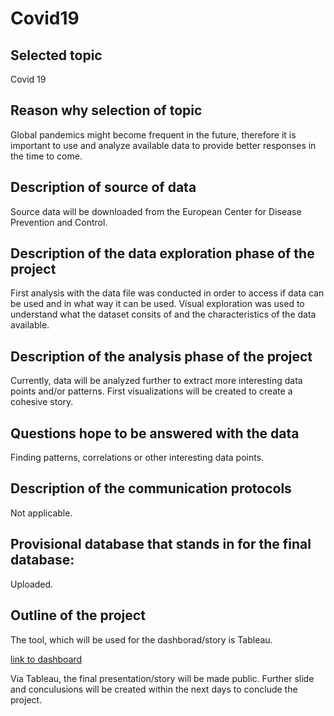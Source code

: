 # Covid19

## Selected topic
Covid 19 

## Reason why selection of topic
Global pandemics might become frequent in the future, therefore it is important to use and analyze available data to provide better responses in the time to come. 

## Description of source of data
Source data will be downloaded from the European Center for Disease Prevention and Control. 

## Description of the data exploration phase of the project
First analysis with the data file was conducted in order to access if data can be used and in what way it can be used. Visual exploration was used to understand what the dataset consits of and the characteristics of the data available. 

## Description of the analysis phase of the project
Currently, data will be analyzed further to extract more interesting data points and/or patterns. First visualizations will be created to create a cohesive story.  

## Questions hope to be answered with the data
Finding patterns, correlations or other interesting data points. 

## Description of the communication protocols
Not applicable.

## Provisional database that stands in for the final database: 
Uploaded.

## Outline of the project

The tool, which will be used for the dashborad/story is Tableau.

[link to dashboard](https://public.tableau.com/app/profile/matthias2688/viz/CovidDataStory_16616990805110/Covid_Data?publish=yes)

Via Tableau, the final presentation/story will be made public. Further slide and conculusions will be created within the next days to conclude the project. 
